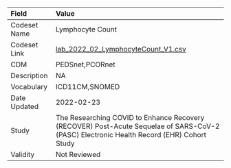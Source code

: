 |Field        |Value                                                                                                                                    |
|:------------|:----------------------------------------------------------------------------------------------------------------------------------------|
|Codeset Name |Lymphocyte Count                                                                                                                         |
|Codeset Link |[lab_2022_02_LymphocyteCount_V1.csv](https://github.com/PEDSnet/Variable-Dictionary/blob/main/lab_meas/lab_2022_02_LymphocyteCount_V1.csv)|
|CDM          |PEDSnet,PCORnet                                                                                                                          |
|Description  |NA                                                                                                                                       |
|Vocabulary   |ICD11CM,SNOMED                                                                                                                           |
|Date Updated |2022-02-23                                                                                                                               |
|Study        |The Researching COVID to Enhance Recovery (RECOVER) Post-Acute Sequelae of SARS-CoV-2 (PASC) Electronic Health Record (EHR) Cohort Study |
|Validity     |Not Reviewed                                                                                                                             |
